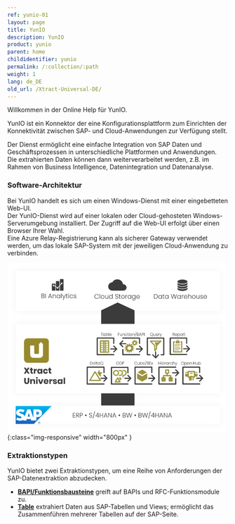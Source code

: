 ```yaml
---
ref: yunio-01
layout: page
title: YunIO
description: YunIO
product: yunio
parent: home
childidentifier: yunio
permalink: /:collection/:path
weight: 1
lang: de_DE
old_url: /Xtract-Universal-DE/
---
```


Willkommen in der Online Help für YunIO. 

YunIO ist ein Konnektor der eine Konfigurationsplattform zum Einrichten der Konnektivität zwischen SAP- und Cloud-Anwendungen zur Verfügung stellt.<br>

Der Dienst ermöglicht eine einfache Integration von SAP Daten und Geschäftsprozessen in unterschiedliche Plattformen und Anwendungen.<br>
Die extrahierten Daten können dann weiterverarbeitet werden, z.B. im Rahmen von Business Intelligence, Datenintegration und Datenanalyse. 

### Software-Architektur 

Bei YunIO handelt es sich um einen Windows-Dienst mit einer eingebetteten Web-UI.<br>
Der YunIO-Dienst wird auf einer lokalen oder Cloud-gehosteten Windows-Serverumgebung installiert. Der Zugriff auf die Web-UI erfolgt über einen Browser Ihrer Wahl.<br>
Eine Azure Relay-Registrierung kann als sicherer Gateway verwendet werden, um das lokale SAP-System mit der jeweiligen Cloud-Anwendung zu verbinden.

![XU-Components](/img/content/xu/xu_components.png){:class="img-responsive" width="800px" }

### Extraktionstypen

YunIO bietet zwei Extraktionstypen, um eine Reihe von Anforderungen der SAP-Datenextraktion abzudecken.

- [**BAPI/Funktionsbausteine**](./bapis-und-funktionsbausteine) greift auf BAPIs und RFC-Funktionsmodule zu.
- [**Table**](./table) extrahiert Daten aus SAP-Tabellen und Views; ermöglicht das Zusammenführen mehrerer Tabellen auf der SAP-Seite.

